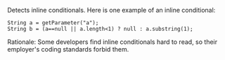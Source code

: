 Detects inline conditionals. Here is one example of an inline conditional:

    String a = getParameter("a");
    String b = (a==null || a.length<1) ? null : a.substring(1);

Rationale: Some developers find inline conditionals hard to read, so their employer's coding standards forbid them.